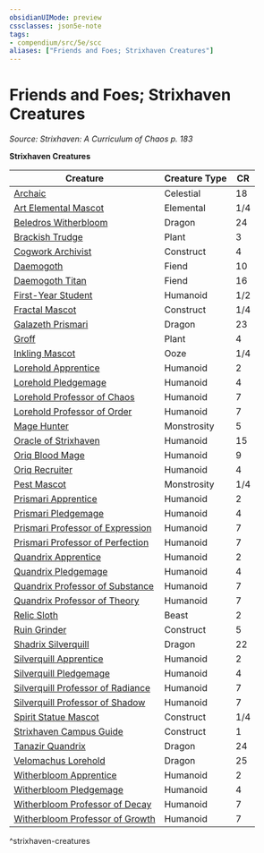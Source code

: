 ```yaml
---
obsidianUIMode: preview
cssclasses: json5e-note
tags:
- compendium/src/5e/scc
aliases: ["Friends and Foes; Strixhaven Creatures"]
---
```

# Friends and Foes; Strixhaven Creatures
*Source: Strixhaven: A Curriculum of Chaos p. 183* 

**Strixhaven Creatures**

| Creature | Creature Type | CR |
|----------|---------------|----|
| [Archaic](/3-Mechanics/CLI/bestiary/celestial/archaic-scc.md) | Celestial | 18 |
| [Art Elemental Mascot](/3-Mechanics/CLI/bestiary/elemental/art-elemental-mascot-scc.md) | Elemental | 1/4 |
| [Beledros Witherbloom](/3-Mechanics/CLI/bestiary/npc/beledros-witherbloom-scc.md) | Dragon | 24 |
| [Brackish Trudge](/3-Mechanics/CLI/bestiary/plant/brackish-trudge-scc.md) | Plant | 3 |
| [Cogwork Archivist](/3-Mechanics/CLI/bestiary/construct/cogwork-archivist-scc.md) | Construct | 4 |
| [Daemogoth](/3-Mechanics/CLI/bestiary/fiend/daemogoth-scc.md) | Fiend | 10 |
| [Daemogoth Titan](/3-Mechanics/CLI/bestiary/fiend/daemogoth-titan-scc.md) | Fiend | 16 |
| [First-Year Student](/3-Mechanics/CLI/bestiary/humanoid/first-year-student-scc.md) | Humanoid | 1/2 |
| [Fractal Mascot](/3-Mechanics/CLI/bestiary/construct/fractal-mascot-scc.md) | Construct | 1/4 |
| [Galazeth Prismari](/3-Mechanics/CLI/bestiary/npc/galazeth-prismari-scc.md) | Dragon | 23 |
| [Groff](/3-Mechanics/CLI/bestiary/plant/groff-scc.md) | Plant | 4 |
| [Inkling Mascot](/3-Mechanics/CLI/bestiary/ooze/inkling-mascot-scc.md) | Ooze | 1/4 |
| [Lorehold Apprentice](/3-Mechanics/CLI/bestiary/humanoid/lorehold-apprentice-scc.md) | Humanoid | 2 |
| [Lorehold Pledgemage](/3-Mechanics/CLI/bestiary/humanoid/lorehold-pledgemage-scc.md) | Humanoid | 4 |
| [Lorehold Professor of Chaos](/3-Mechanics/CLI/bestiary/humanoid/lorehold-professor-of-chaos-scc.md) | Humanoid | 7 |
| [Lorehold Professor of Order](/3-Mechanics/CLI/bestiary/humanoid/lorehold-professor-of-order-scc.md) | Humanoid | 7 |
| [Mage Hunter](/3-Mechanics/CLI/bestiary/monstrosity/mage-hunter-scc.md) | Monstrosity | 5 |
| [Oracle of Strixhaven](/3-Mechanics/CLI/bestiary/humanoid/oracle-of-strixhaven-scc.md) | Humanoid | 15 |
| [Oriq Blood Mage](/3-Mechanics/CLI/bestiary/humanoid/oriq-blood-mage-scc.md) | Humanoid | 9 |
| [Oriq Recruiter](/3-Mechanics/CLI/bestiary/humanoid/oriq-recruiter-scc.md) | Humanoid | 4 |
| [Pest Mascot](/3-Mechanics/CLI/bestiary/monstrosity/pest-mascot-scc.md) | Monstrosity | 1/4 |
| [Prismari Apprentice](/3-Mechanics/CLI/bestiary/humanoid/prismari-apprentice-scc.md) | Humanoid | 2 |
| [Prismari Pledgemage](/3-Mechanics/CLI/bestiary/humanoid/prismari-pledgemage-scc.md) | Humanoid | 4 |
| [Prismari Professor of Expression](/3-Mechanics/CLI/bestiary/humanoid/prismari-professor-of-expression-scc.md) | Humanoid | 7 |
| [Prismari Professor of Perfection](/3-Mechanics/CLI/bestiary/humanoid/prismari-professor-of-perfection-scc.md) | Humanoid | 7 |
| [Quandrix Apprentice](/3-Mechanics/CLI/bestiary/humanoid/quandrix-apprentice-scc.md) | Humanoid | 2 |
| [Quandrix Pledgemage](/3-Mechanics/CLI/bestiary/humanoid/quandrix-pledgemage-scc.md) | Humanoid | 4 |
| [Quandrix Professor of Substance](/3-Mechanics/CLI/bestiary/humanoid/quandrix-professor-of-substance-scc.md) | Humanoid | 7 |
| [Quandrix Professor of Theory](/3-Mechanics/CLI/bestiary/humanoid/quandrix-professor-of-theory-scc.md) | Humanoid | 7 |
| [Relic Sloth](/3-Mechanics/CLI/bestiary/beast/relic-sloth-scc.md) | Beast | 2 |
| [Ruin Grinder](/3-Mechanics/CLI/bestiary/construct/ruin-grinder-scc.md) | Construct | 5 |
| [Shadrix Silverquill](/3-Mechanics/CLI/bestiary/npc/shadrix-silverquill-scc.md) | Dragon | 22 |
| [Silverquill Apprentice](/3-Mechanics/CLI/bestiary/humanoid/silverquill-apprentice-scc.md) | Humanoid | 2 |
| [Silverquill Pledgemage](/3-Mechanics/CLI/bestiary/humanoid/silverquill-pledgemage-scc.md) | Humanoid | 4 |
| [Silverquill Professor of Radiance](/3-Mechanics/CLI/bestiary/humanoid/silverquill-professor-of-radiance-scc.md) | Humanoid | 7 |
| [Silverquill Professor of Shadow](/3-Mechanics/CLI/bestiary/humanoid/silverquill-professor-of-shadow-scc.md) | Humanoid | 7 |
| [Spirit Statue Mascot](/3-Mechanics/CLI/bestiary/construct/spirit-statue-mascot-scc.md) | Construct | 1/4 |
| [Strixhaven Campus Guide](/3-Mechanics/CLI/bestiary/construct/strixhaven-campus-guide-scc.md) | Construct | 1 |
| [Tanazir Quandrix](/3-Mechanics/CLI/bestiary/npc/tanazir-quandrix-scc.md) | Dragon | 24 |
| [Velomachus Lorehold](/3-Mechanics/CLI/bestiary/npc/velomachus-lorehold-scc.md) | Dragon | 25 |
| [Witherbloom Apprentice](/3-Mechanics/CLI/bestiary/humanoid/witherbloom-apprentice-scc.md) | Humanoid | 2 |
| [Witherbloom Pledgemage](/3-Mechanics/CLI/bestiary/humanoid/witherbloom-pledgemage-scc.md) | Humanoid | 4 |
| [Witherbloom Professor of Decay](/3-Mechanics/CLI/bestiary/humanoid/witherbloom-professor-of-decay-scc.md) | Humanoid | 7 |
| [Witherbloom Professor of Growth](/3-Mechanics/CLI/bestiary/humanoid/witherbloom-professor-of-growth-scc.md) | Humanoid | 7 |
^strixhaven-creatures